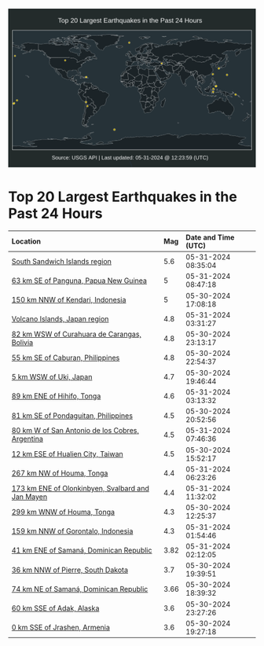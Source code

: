 ![Map](./map.png)

# Top 20 Largest Earthquakes in the Past 24 Hours

| Location | Mag | Date and Time (UTC) |
|:---|:---|:---|
| [South Sandwich Islands region](https://earthquake.usgs.gov/earthquakes/eventpage/us7000mp5r) | 5.6 | 05-31-2024 08:35:04 |
| [63 km SE of Panguna, Papua New Guinea](https://earthquake.usgs.gov/earthquakes/eventpage/us7000mp5w) | 5 | 05-31-2024 08:47:18 |
| [150 km NNW of Kendari, Indonesia](https://earthquake.usgs.gov/earthquakes/eventpage/us7000mp1j) | 5 | 05-30-2024 17:08:18 |
| [Volcano Islands, Japan region](https://earthquake.usgs.gov/earthquakes/eventpage/us7000mp4i) | 4.8 | 05-31-2024 03:31:27 |
| [82 km WSW of Curahuara de Carangas, Bolivia](https://earthquake.usgs.gov/earthquakes/eventpage/us7000mp3s) | 4.8 | 05-30-2024 23:13:17 |
| [55 km SE of Caburan, Philippines](https://earthquake.usgs.gov/earthquakes/eventpage/us7000mp3p) | 4.8 | 05-30-2024 22:54:37 |
| [5 km WSW of Uki, Japan](https://earthquake.usgs.gov/earthquakes/eventpage/us7000mp2j) | 4.7 | 05-30-2024 19:46:44 |
| [89 km ENE of Hihifo, Tonga](https://earthquake.usgs.gov/earthquakes/eventpage/us7000mp4g) | 4.6 | 05-31-2024 03:13:32 |
| [81 km SE of Pondaguitan, Philippines](https://earthquake.usgs.gov/earthquakes/eventpage/us7000mp35) | 4.5 | 05-30-2024 20:52:56 |
| [80 km W of San Antonio de los Cobres, Argentina](https://earthquake.usgs.gov/earthquakes/eventpage/us7000mp5h) | 4.5 | 05-31-2024 07:46:36 |
| [12 km ESE of Hualien City, Taiwan](https://earthquake.usgs.gov/earthquakes/eventpage/us7000mp02) | 4.5 | 05-30-2024 15:52:17 |
| [267 km NW of Houma, Tonga](https://earthquake.usgs.gov/earthquakes/eventpage/us7000mp59) | 4.4 | 05-31-2024 06:23:26 |
| [173 km ENE of Olonkinbyen, Svalbard and Jan Mayen](https://earthquake.usgs.gov/earthquakes/eventpage/us7000mp7i) | 4.4 | 05-31-2024 11:32:02 |
| [299 km WNW of Houma, Tonga](https://earthquake.usgs.gov/earthquakes/eventpage/us7000mnz3) | 4.3 | 05-30-2024 12:25:37 |
| [159 km NNW of Gorontalo, Indonesia](https://earthquake.usgs.gov/earthquakes/eventpage/us7000mp47) | 4.3 | 05-31-2024 01:54:46 |
| [41 km ENE of Samaná, Dominican Republic](https://earthquake.usgs.gov/earthquakes/eventpage/pr2024152000) | 3.82 | 05-31-2024 02:12:05 |
| [36 km NNW of Pierre, South Dakota](https://earthquake.usgs.gov/earthquakes/eventpage/us7000mp2d) | 3.7 | 05-30-2024 19:39:51 |
| [74 km NE of Samaná, Dominican Republic](https://earthquake.usgs.gov/earthquakes/eventpage/pr2024151001) | 3.66 | 05-30-2024 18:39:32 |
| [60 km SSE of Adak, Alaska](https://earthquake.usgs.gov/earthquakes/eventpage/ak0246y407pr) | 3.6 | 05-30-2024 23:27:26 |
| [0 km SSE of Jrashen, Armenia](https://earthquake.usgs.gov/earthquakes/eventpage/us7000mp2i) | 3.6 | 05-30-2024 19:27:18 |

